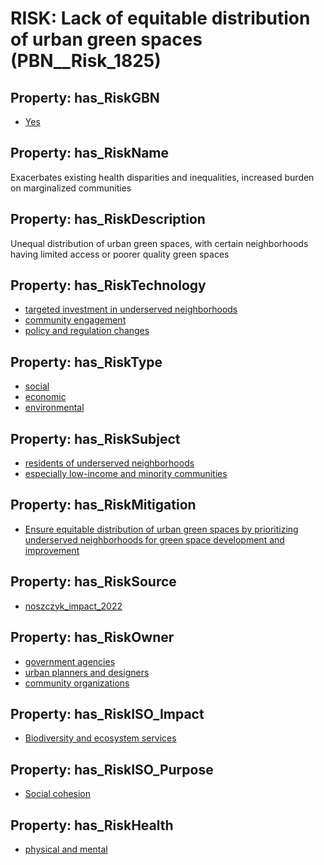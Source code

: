 # RISK: __Lack of equitable distribution of urban green spaces__ (PBN__Risk_1825)

## Property: has_RiskGBN

* [Yes](PBN__RiskGBN_1)

## Property: has_RiskName

Exacerbates existing health disparities and inequalities, increased burden on marginalized communities

## Property: has_RiskDescription

Unequal distribution of urban green spaces, with certain neighborhoods having limited access or poorer quality green spaces

## Property: has_RiskTechnology

* [targeted investment in underserved neighborhoods](PBN__Technology_1183)
* [community engagement](PBN__Technology_51)
* [policy and regulation changes](PBN__Technology_1179)

## Property: has_RiskType

* [social](PBN__RiskType_2)
* [economic](PBN__RiskType_3)
* [environmental](PBN__RiskType_0)

## Property: has_RiskSubject

* [residents of underserved neighborhoods](PBN__Stakeholder_1233)
* [especially low-income and minority communities](PBN__Stakeholder_1234)

## Property: has_RiskMitigation

* [Ensure equitable distribution of urban green spaces by prioritizing underserved neighborhoods for green space development and improvement](PBN__RiskMitigation_2411)

## Property: has_RiskSource

* [noszczyk_impact_2022](PBN__Article_203)

## Property: has_RiskOwner

* [government agencies](PBN__Stakeholder_55)
* [urban planners and designers](PBN__Stakeholder_1229)
* [community organizations](PBN__Stakeholder_150)

## Property: has_RiskISO_Impact

* [Biodiversity and ecosystem              services](PBN__RiskISO_Purpose_17)

## Property: has_RiskISO_Purpose

* [Social cohesion](PBN__RiskISO_Impact_5)

## Property: has_RiskHealth

* [physical and mental](PBN__RiskHealth_7)

